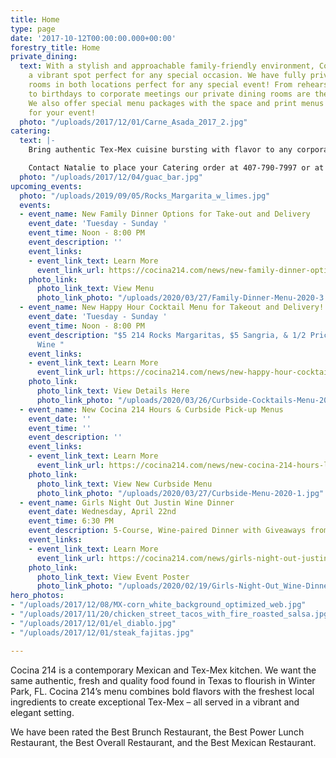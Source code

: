 ```yaml
---
title: Home
type: page
date: '2017-10-12T00:00:00.000+00:00'
forestry_title: Home
private_dining:
  text: With a stylish and approachable family-friendly environment, Cocina 214 is
    a vibrant spot perfect for any special occasion. We have fully private dining
    rooms in both locations perfect for any special event! From rehearsal dinners
    to birthdays to corporate meetings our private dining rooms are the perfect space.
    We also offer special menu packages with the space and print menus exclusively
    for your event!
  photo: "/uploads/2017/12/01/Carne_Asada_2017_2.jpg"
catering:
  text: |-
    Bring authentic Tex-Mex cuisine bursting with flavor to any corporate, wedding or private event by selecting Cocina 214 as your catering preference. Whether the event is small or large, Cocina 214 offers a wide variety of dishes that caters to all types of palates. Cocina 214 catering combines the experience of freshly made food with dedicated high quality service to make a perfect eating experience at any event. Make your event buzz with excitement over the authentic and deliciousness Tex-Mex food provided by Cocina 214 catering service.

    Contact Natalie to place your Catering order at 407-790-7997 or at Natalie@cocina214.com
  photo: "/uploads/2017/12/04/guac_bar.jpg"
upcoming_events:
  photo: "/uploads/2019/09/05/Rocks_Margarita_w_limes.jpg"
  events:
  - event_name: New Family Dinner Options for Take-out and Delivery
    event_date: 'Tuesday - Sunday '
    event_time: Noon - 8:00 PM
    event_description: ''
    event_links:
    - event_link_text: Learn More
      event_link_url: https://cocina214.com/news/new-family-dinner-options-for-take-out-and-delivery/
    photo_link:
      photo_link_text: View Menu
      photo_link_photo: "/uploads/2020/03/27/Family-Dinner-Menu-2020-3.jpg"
  - event_name: New Happy Hour Cocktail Menu for Takeout and Delivery!
    event_date: 'Tuesday - Sunday '
    event_time: Noon - 8:00 PM
    event_description: "$5 214 Rocks Margaritas, $5 Sangria, & 1/2 Price Bottles of
      Wine "
    event_links:
    - event_link_text: Learn More
      event_link_url: https://cocina214.com/news/new-happy-hour-cocktail-menu-for-takeout-and-delivery/
    photo_link:
      photo_link_text: View Details Here
      photo_link_photo: "/uploads/2020/03/26/Curbside-Cocktails-Menu-2020-Happy-Hour-3.jpg"
  - event_name: New Cocina 214 Hours & Curbside Pick-up Menus
    event_date: ''
    event_time: ''
    event_description: ''
    event_links:
    - event_link_text: Learn More
      event_link_url: https://cocina214.com/news/new-cocina-214-hours-limited-menu-for-curbside-pick-up/
    photo_link:
      photo_link_text: View New Curbside Menu
      photo_link_photo: "/uploads/2020/03/27/Curbside-Menu-2020-1.jpg"
  - event_name: Girls Night Out Justin Wine Dinner
    event_date: Wednesday, April 22nd
    event_time: 6:30 PM
    event_description: 5-Course, Wine-paired Dinner with Giveaways from the Winery!
    event_links:
    - event_link_text: Learn More
      event_link_url: https://cocina214.com/news/girls-night-out-justin-wine-dinner/
    photo_link:
      photo_link_text: View Event Poster
      photo_link_photo: "/uploads/2020/02/19/Girls-Night-Out_Wine-Dinner-2020.jpg"
hero_photos:
- "/uploads/2017/12/08/MX-corn_white_background_optimized_web.jpg"
- "/uploads/2017/11/20/chicken_street_tacos_with_fire_roasted_salsa.jpg"
- "/uploads/2017/12/01/el_diablo.jpg"
- "/uploads/2017/12/01/steak_fajitas.jpg"

---
```

Cocina 214 is a contemporary Mexican and Tex-Mex kitchen. We want the same authentic, fresh and quality food found in Texas to flourish in Winter Park, FL. Cocina 214’s menu combines bold flavors with the freshest local ingredients to create exceptional Tex-Mex – all served in a vibrant and elegant setting.

We have been rated the Best Brunch Restaurant, the Best Power Lunch Restaurant, the Best Overall Restaurant, and the Best Mexican Restaurant.